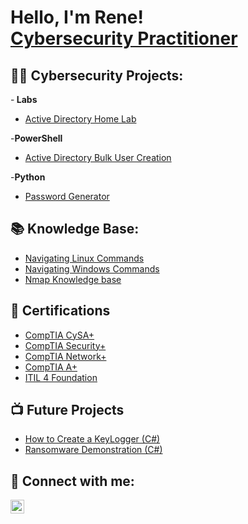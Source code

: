 <h1>Hello, I'm Rene! <br/><a href="https://www.linkedin.com/in/rrivm1997/">Cybersecurity Practitioner</a>

<h2>👨‍💻 Cybersecurity Projects:</h2>

-<b> Labs</b>
  - [Active Directory Home Lab](https://github.com/rrivm1997/Active-Directory-Home-Lab)

-<b>PowerShell</b>
  - [Active Directory Bulk User Creation](https://github.com/rrivm1997/AD_PS_USRS)

-<b>Python</b>
  - [Password Generator](https://github.com/rrivm1997/Password_Generator)
  
<h2>📚 Knowledge Base:</h2>

- [Navigating Linux Commands](https://github.com/rrivm1997/Linux-nav)
- [Navigating Windows Commands](https://github.com/rrivm1997/Windows-nav)
- [Nmap Knowledge base](https://github.com/rrivm1997/Nmap-Knowledge-base.git)

<h2>📜 Certifications</h2>

- [CompTIA CySA+](https://imgur.com/a/5MVTakF)
- [CompTIA Security+](https://imgur.com/a/FarGsOH)
- [CompTIA Network+](https://imgur.com/a/XV2K9m1)
- [CompTIA A+](https://imgur.com/BH59XqD)
- [ITIL 4 Foundation](https://imgur.com/0TdHMFp)


<h2>📺 Future Projects</h2>

- [How to Create a KeyLogger (C#)](https://www.youtube.com/watch?v=N-L9hklSlNk)
- [Ransomware Demonstration (C#)](https://www.youtube.com/watch?v=OfvdQeh79s0)

<h2> 🤳 Connect with me:</h2>

[<img align="left" alt="rrivm1997| LinkedIn" width="22px" src="https://cdn.jsdelivr.net/npm/simple-icons@v3/icons/linkedin.svg" />][linkedin]


[linkedin]: https://www.linkedin.com/in/rrivm1997
<!--
**joshmadakor1/joshmadakor1** is a ✨ _special_ ✨ repository because its `README.md` (this file) appears on your GitHub profile.

Here are some ideas to get you started:

- 🔭 I’m currently working on ...
- 🌱 I’m currently learning ...
- 👯 I’m looking to collaborate on ...
- 🤔 I’m looking for help with ...
- 💬 Ask me about ...
- 📫 How to reach me: ...
- 😄 Pronouns: ...
- ⚡ Fun fact: ...
-->
